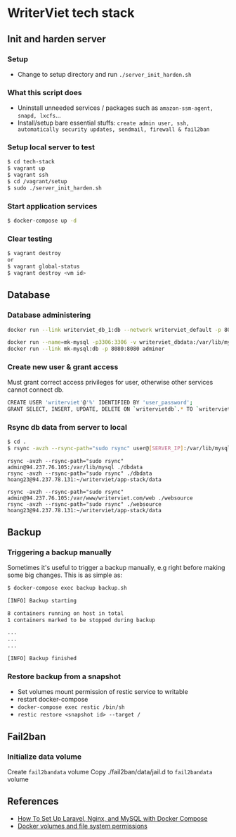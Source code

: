 # WriterViet tech stack

## Init and harden server

### Setup

- Change to setup directory and run `./server_init_harden.sh`

### What this script does

- Uninstall unneeded services / packages such as `amazon-ssm-agent, snapd, lxcfs`...
- Install/setup bare essential stuffs: `create admin user, ssh, automatically security updates, sendmail, firewall & fail2ban`

### Setup local server to test

```bash
$ cd tech-stack
$ vagrant up
$ vagrant ssh
$ cd /vagrant/setup
$ sudo ./server_init_harden.sh
```

### Start application services

```bash
$ docker-compose up -d
```

### Clear testing

```bash
$ vagrant destroy
or
$ vagrant global-status
$ vagrant destroy <vm id>
```

## Database

### Database administering

```bash
docker run --link writerviet_db_1:db --network writerviet_default -p 8080:8080 adminer

docker run --name=mk-mysql -p3306:3306 -v writerviet_dbdata:/var/lib/mysql -e MYSQL_ROOT_PASSWORD=xxx -d mysql:8.0.21
docker run --link mk-mysql:db -p 8080:8080 adminer
```

### Create new user & grant access

Must grant correct access privileges for user, otherwise other services cannot connect db.

```bash
CREATE USER 'writerviet'@'%' IDENTIFIED BY 'user_password';
GRANT SELECT, INSERT, UPDATE, DELETE ON `writervietdb`.* TO `writerviet`@`%`;
```

### Rsync db data from server to local

```bash
$ cd .
$ rsync -avzh --rsync-path="sudo rsync" user@[SERVER_IP]:/var/lib/mysql ./dbdata
```

```
rsync -avzh --rsync-path="sudo rsync" admin@94.237.76.105:/var/lib/mysql ./dbdata
rsync -avzh --rsync-path="sudo rsync" ./dbdata hoang23@94.237.78.131:~/writerviet/app-stack/data

rsync -avzh --rsync-path="sudo rsync" admin@94.237.76.105:/var/www/writerviet.com/web ./websource
rsync -avzh --rsync-path="sudo rsync" ./websource hoang23@94.237.78.131:~/writerviet/app-stack/data
```

## Backup

### Triggering a backup manually

Sometimes it's useful to trigger a backup manually, e.g right before making some big changes.
This is as simple as:

```bash
$ docker-compose exec backup backup.sh

[INFO] Backup starting

8 containers running on host in total
1 containers marked to be stopped during backup

...
...
...

[INFO] Backup finished

```

### Restore backup from a snapshot

- Set volumes mount permission of restic service to writable
- restart docker-compose
- `docker-compose exec restic /bin/sh`
- `restic restore <snapshot id> --target /`

## Fail2ban

### Initialize data volume

Create `fail2bandata` volume
Copy ./fail2ban/data/jail.d to `fail2bandata` volume

## References

- [How To Set Up Laravel, Nginx, and MySQL with Docker Compose](https://www.digitalocean.com/community/tutorials/how-to-set-up-laravel-nginx-and-mysql-with-docker-compose)
- [Docker volumes and file system permissions](https://medium.com/@nielssj/docker-volumes-and-file-system-permissions-772c1aee23ca)
